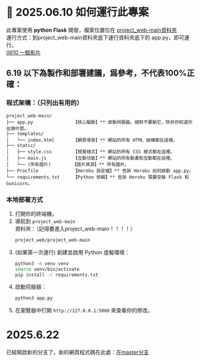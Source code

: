 # 📅 2025.06.10 如何運行此專案

此專案使用 **python Flask** 開發，檔案位置位在 [project_web-main資料夾](https://github.com/liangweihan/project_web/tree/main/project_web-main)  
運行方式：到project_web-main資料夾底下運行資料夾底下的 app.py，即可運行。  
[0610 一驗影片](https://www.youtube.com/watch?v=lKaCqMD11TI)

## 6.19 以下為製作和部署建議，爲參考，不代表100%正確：
### 程式架構：（只列出有用的）


```
project_web-main/
├── app.py               【核心驅動】** 啟動伺服器。絕對不要動它，除非你知道你在做什麼。
├── templates/
│   └── index.html       【網頁骨架】** 網站的所有 HTML 結構都在這裡。
├── static/
│   ├── style.css        【視覺樣式】** 網站的所有 CSS 樣式都在這裡。
│   ├── main.js          【互動功能】** 網站的所有動畫和互動都在這裡。
│   └── (所有圖片)        【圖片資源】** 所有圖片。
├── Procfile             【Heroku 設定檔】** 告訴 Heroku 如何啟動 app.py。
└── requirements.txt     【Python 依賴】** 告訴 Heroku 需要安裝 Flask 和 Gunicorn。
```


### 本地部署方式

1.  打開你的終端機。 
2.  導航到 `project_web-main` 資料夾：（記得要進入project_web-main！！！！）
    ```bash
    project_web/project_web-main
    ```
3.  (如果第一次運行) 創建並啟用 Python 虛擬環境：
    ```bash
    python3 -m venv venv
    source venv/bin/activate
    pip install -r requirements.txt
    ```
4.  啟動伺服器：
    ```bash
    python3 app.py
    ```
5.  在瀏覽器中打開 `http://127.0.0.1:5000` 來查看你的修改。

# 2025.6.22
已經開啟新的分支了，新的網頁程式碼在此處：[在master分支](https://github.com/liangweihan/project_web/tree/master)  
